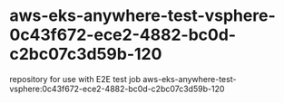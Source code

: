 # aws-eks-anywhere-test-vsphere-0c43f672-ece2-4882-bc0d-c2bc07c3d59b-120
repository for use with E2E test job aws-eks-anywhere-test-vsphere:0c43f672-ece2-4882-bc0d-c2bc07c3d59b-120
